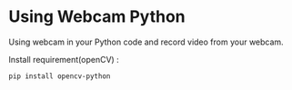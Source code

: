 # Using Webcam Python
Using webcam in your Python code and record video from your webcam.


Install requirement(openCV) :

```bash
pip install opencv-python
```

